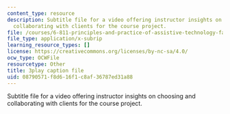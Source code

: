 ```yaml
---
content_type: resource
description: Subtitle file for a video offering instructor insights on choosing and
  collaborating with clients for the course project.
file: /courses/6-811-principles-and-practice-of-assistive-technology-fall-2014/08790571f8d616f1c8af36787ed31a88_Wup3xqOvvpA.srt
file_type: application/x-subrip
learning_resource_types: []
license: https://creativecommons.org/licenses/by-nc-sa/4.0/
ocw_type: OCWFile
resourcetype: Other
title: 3play caption file
uid: 08790571-f8d6-16f1-c8af-36787ed31a88
---
```

Subtitle file for a video offering instructor insights on choosing and collaborating with clients for the course project.